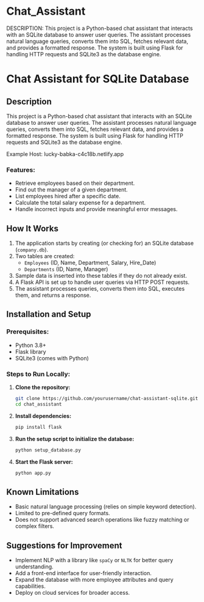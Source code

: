# Chat_Assistant
DESCRIPTION:
This project is a Python-based chat assistant that interacts with an SQLite database to answer user queries. The assistant processes natural language queries, converts them into SQL, fetches relevant data, and provides a formatted response. The system is built using Flask for handling HTTP requests and SQLite3 as the database engine.
# Chat Assistant for SQLite Database

## Description

This project is a Python-based chat assistant that interacts with an SQLite database to answer user queries. The assistant processes natural language queries, converts them into SQL, fetches relevant data, and provides a formatted response. The system is built using Flask for handling HTTP requests and SQLite3 as the database engine.


Example Host:    lucky-babka-c4c18b.netlify.app


### Features:

- Retrieve employees based on their department.
- Find out the manager of a given department.
- List employees hired after a specific date.
- Calculate the total salary expense for a department.
- Handle incorrect inputs and provide meaningful error messages.

## How It Works

1. The application starts by creating (or checking for) an SQLite database (`company.db`).
2. Two tables are created:
   - `Employees` (ID, Name, Department, Salary, Hire\_Date)
   - `Departments` (ID, Name, Manager)
3. Sample data is inserted into these tables if they do not already exist.
4. A Flask API is set up to handle user queries via HTTP POST requests.
5. The assistant processes queries, converts them into SQL, executes them, and returns a response.

## Installation and Setup

### Prerequisites:

- Python 3.8+
- Flask library
- SQLite3 (comes with Python)


### Steps to Run Locally:

1. **Clone the repository:**
   ```sh
   git clone https://github.com/yourusername/chat-assistant-sqlite.git
   cd chat_assistant
   ```
2. **Install dependencies:**
   ```sh
   pip install flask
   ```
3. **Run the setup script to initialize the database:**
   ```sh
   python setup_database.py
   ```
4. **Start the Flask server:**
   ```sh
   python app.py
   

## Known Limitations

- Basic natural language processing (relies on simple keyword detection).
- Limited to pre-defined query formats.
- Does not support advanced search operations like fuzzy matching or complex filters.

## Suggestions for Improvement

- Implement NLP with a library like `spaCy` or `NLTK` for better query understanding.
- Add a front-end interface for user-friendly interaction.
- Expand the database with more employee attributes and query capabilities.
- Deploy on cloud services for broader access.

